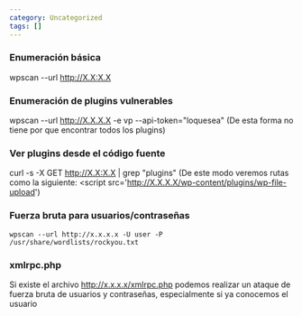 ```yaml
---
category: Uncategorized
tags: []
---
```

### Enumeración básica
wpscan --url http://X.X:X.X


### Enumeración de plugins vulnerables
wpscan --url http://X.X.X.X -e vp --api-token="loquesea"
(De esta forma no tiene por que encontrar todos los plugins)

### Ver plugins desde el código fuente
curl -s -X GET http://X.X:X.X | grep "plugins"
(De este modo veremos rutas como la siguiente: \<script src='http://X.X.X.X/wp-content/plugins/wp-file-upload')


### Fuerza bruta para usuarios/contraseñas
	wpscan --url http://x.x.x.x -U user -P /usr/share/wordlists/rockyou.txt


### xmlrpc.php
Si existe el archivo http://x.x.x.x/xmlrpc.php podemos realizar un ataque de fuerza bruta de usuarios y contraseñas, especialmente si ya conocemos el usuario